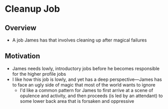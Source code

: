 # Cleanup Job

## Overview

* A job James has that involves cleaning up after magical failures

## Motivation

* James needs lowly, introductory jobs before he becomes responsible for the higher profile jobs
* I like how this job is lowly, and yet has a deep perspective—James has to face an ugly side of magic that most of the world wants to ignore
  * I'd like a common pattern for James to first arrive at a scene of opulence and activity, and then proceeds (is led by an attendant) to some lower back area that is forsaken and oppressive

